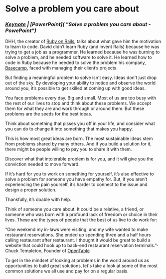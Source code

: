 # Solve a problem you care about

### ***[Keynote](www.google.com "Solve a problem you care about - Keynote") | [PowerPoint]( "Solve a problem you care about - PowePoint")***

DHH, the creator of [Ruby on Rails](http://rubyonrails.org "Ruby on Rails"), talks about what gave him the motivation to learn to code. David didn’t learn Ruby (and invent Rails) because he was trying to get a job as a programmer. He learned because he was burning to solve a problem, and he needed software to solve it. He learned how to code in Ruby because he needed to solve the problem his company, [Basecamp](https://basecamp.com "Basecamp"), faced with managing their client’s projects.

But finding a meaningful problem to solve isn't easy. Ideas don't just drop out of the sky. By developing your ability to notice and observe the world around you, it’s possible to get skilled at coming up with good ideas.

You face problems every day. Big and small. Most of us are too busy with the rest of our lives to stop and think about these problems. We accept them for what they are and work through or around them. But these problems are the seeds for the best ideas.

Think about something that pisses you off in your life, and consider what you can do to change it into something that makes you happy.

This is how most great ideas are born. The most sustainable ideas stem from problems shared by many others. And if you build a solution for it, there might be people willing to pay you to share it with them.

Discover what that intolerable problem is for you, and it will give you the conviction needed to move forward.

If it’s hard for you to work on something for yourself, it’s also effective to solve a problem for someone you have empathy for. But, if you aren’t experiencing the pain yourself, it’s harder to connect to the issue and design a proper solution.

Thankfully, it’s doable with help.

Think of someone you care about. It could be a relative, a friend, or someone who was born with a profound lack of freedom or choice in their lives. These are the types of people that the best of us live to do work for:

“One weekend my in-laws were visiting, and my wife wanted to make restaurant reservations. She ended up spending three and a half hours calling restaurant after restaurant. I thought it would be great to build a website that could hook up to back-end restaurant reservation terminals.”- Chuck Templeton, Founder of [OpenTable](https://www.opentable.com "OpenTable")

To get in the mindset of looking at problems in the world around us as opportunities to build great solutions, let's take a look at some of the most common solutions we all use and pay for on a regular basis.
